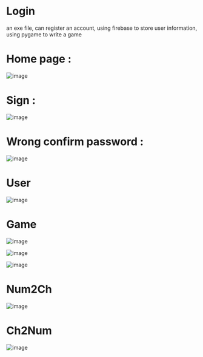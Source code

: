 # Login

an exe file, can register an account, using firebase to store user information, using pygame to write a game
#
# Home page : 

![image](https://github.com/muscleee/Login/blob/master/picture/home.PNG)
#
# Sign : 

![image](https://github.com/muscleee/Login/blob/master/picture/sign.PNG)
#
# Wrong confirm password :

![image](https://github.com/muscleee/Login/blob/master/picture/signWrong.PNG)
#
# User

![image](https://github.com/muscleee/Login/blob/master/picture/user-2.png)
#
# Game

![image](https://github.com/muscleee/Login/blob/master/picture/gameStart.PNG)

![image](https://github.com/muscleee/Login/blob/master/picture/game.png)

![image](https://github.com/muscleee/Login/blob/master/picture/gameEnd.PNG)
#
# Num2Ch

![image](https://github.com/muscleee/Login/blob/master/picture/num2ch.PNG)
#
# Ch2Num

![image](https://github.com/muscleee/Login/blob/master/picture/ch2num.PNG)
